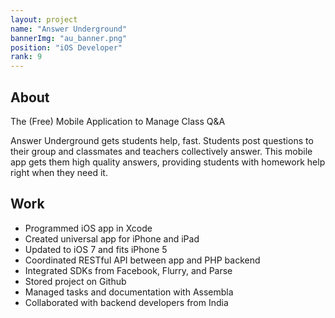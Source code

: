 ```yaml
---
layout: project
name: "Answer Underground"
bannerImg: "au_banner.png"
position: "iOS Developer"
rank: 9
---
```


## About ##

The (Free) Mobile Application to Manage Class Q&A

Answer Underground gets students help, fast. Students post questions to their group and classmates and teachers collectively answer. This mobile app gets them high quality answers, providing students with homework help right when they need it.

## Work ##

* Programmed iOS app in Xcode
* Created universal app for iPhone and iPad
* Updated to iOS 7 and fits iPhone 5
* Coordinated RESTful API between app and PHP backend
* Integrated SDKs from Facebook, Flurry, and Parse
* Stored project on Github
* Managed tasks and documentation with Assembla
* Collaborated with backend developers from India